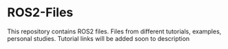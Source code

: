 # ROS2-Files
 This repository contains ROS2 files. Files from different tutorials, examples, personal studies. Tutorial links will be added soon to description
